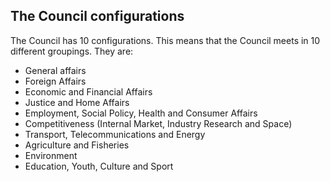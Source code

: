 ##  The Council configurations

The Council has 10 configurations. This means that the Council meets in 10
different groupings. They are:

  * General affairs 
  * Foreign Affairs 
  * Economic and Financial Affairs 
  * Justice and Home Affairs 
  * Employment, Social Policy, Health and Consumer Affairs 
  * Competitiveness (Internal Market, Industry Research and Space) 
  * Transport, Telecommunications and Energy 
  * Agriculture and Fisheries 
  * Environment 
  * Education, Youth, Culture and Sport 

